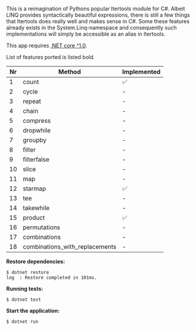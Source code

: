 This is a reimagination of Pythons popular Itertools module for C#. Albeit LINQ provides syntactically beautiful expressions, there is still a few things that Itertools does really well and makes sense in C#. Some these features already exists in the System.Linq-namespace and consequently such implementations will simply be accessible as an alias in Itertools.

This app requires [.NET core ^1.0](https://www.microsoft.com/net/core).

List of features ported is listed bold.

Nr | Method | Implemented 
------------ | ------------- | -------------
1 | count | :white_check_mark:
2 | cycle | -
3 | repeat | -
4 | chain | -
5 | compress | -
6 | dropwhile | -
7 | groupby | -
8 | filter | -
9 | filterfalse | -
10 | slice | -
11 | map | -
12 | starmap | :white_check_mark:
13 | tee | -
14 | takewhile | -
15 | product | :white_check_mark:
16 | permutations | -
17 | combinations | -
18 | combinations_with_replacements | -

**Restore dependencies:**

    $ dotnet restore
    log  : Restore completed in 101ms.


**Running tests:**

    $ dotnet test


**Start the application:**

    $ dotnet run
